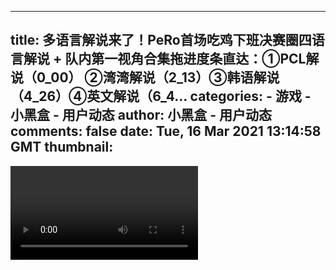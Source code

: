 
---
title: 多语言解说来了！PeRo首场吃鸡下班决赛圈四语言解说 + 队内第一视角合集拖进度条直达：①PCL解说（0_00） ②湾湾解说（2_13）③韩语解说（4_26）④英文解说（6_4...
categories: 
    - 游戏
    - 小黑盒 - 用户动态
author: 小黑盒 - 用户动态
comments: false
date: Tue, 16 Mar 2021 13:14:58 GMT
thumbnail: 
---

<div>   
<video id="post_video" autoplay="autoplay" controls="controls" data-v-7a7cc90a></video>  
</div>
            